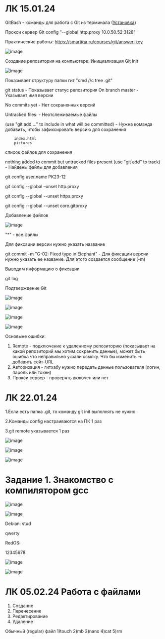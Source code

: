 # ЛК 15.01.24
GitBash - команды для работа с Git из терминала ([Установка](https://git-scm.com/downloads))

Прокси сервер Git config "--global http.proxy 10.0.50.52:3128"

Практические работы: https://smartiqa.ru/courses/git/answer-key

![image](https://github.com/davlat777/6semsetr/assets/113089483/b02a2ee8-a108-47b0-9af4-bb8dc8ca6a8d)

Создание репозитория на компьютере: Инициализация Git Init

![image](https://github.com/davlat777/6semsetr/assets/113089483/b0fc3ffb-82dc-4a76-9ce2-f87d68406f53)

Показывает структуру папки гит "cmd //c tree .git"

git status - Показывает статус репозитория
On branch master - Указывает имя версии

No commits yet - Нет сохраненных версий

Untracked files: - Неотслеживаемые файлы

  (use "git add <file>..." to include in what will be committed) - Нужна команда добавить, чтобы зафиксировать версию для сохранения
  
        index.html
        pictures 
список файлов для сохранения

nothing added to commit but untracked files present (use "git add" to track) - Найдены файлы для добавления

git config user.name PK23-12

git config --global –unset http.proxy

git config --global --unset https.proxy

git config --global --unset core.gitproxy

Добавление файлов

![image](https://github.com/davlat777/6semsetr/assets/113089483/2b863e18-1aa1-44e0-9c51-d15bb3ea0caf)

"*" - все файлы

Для фиксации версии нужно указать название

git commit -m "G-02: Fixed typo in Elephant" - Для фиксации версии нужно указать ее название. Для этого создается сообщение (-m)

Выводим информацию о фиксации

git log

Подтверждение Git

![image](https://github.com/davlat777/6semsetr/assets/113089483/67d57d68-92a7-47f3-8dfa-a09fa0e3e077)

![image](https://github.com/davlat777/6semsetr/assets/113089483/9c1034f9-3201-4f28-b831-7763474cfcea)

![image](https://github.com/davlat777/6semsetr/assets/113089483/b21a29b9-9496-471f-b43b-55905e7ba987)

![image](https://github.com/davlat777/6semsetr/assets/113089483/24ce3a03-8ff6-473b-8ca0-33c0aee0588a)

Основыне ошибки:

1. Remote - подключение к удаленному репозиторию (показывает на какой репозиторий мы хотим сохранить данные), может быть ошибка что неправильно укзали ссылку. Что бы изменить -> добавить сейт-URL
2. Авторизация - гитхабу нужно передать данные пользователя (логин, пароль или токен)
3. Прокси сервер - проверять включен или нет

# ЛК 22.01.24

1.Если есть папка .git, то команду git init выполнять не нужно

2.Команды config настраиваются на ПК 1 раз

3.git remote указывается 1 раз

![image](https://github.com/davlat777/6semsetr/assets/113089483/62249f7d-f52d-4dbe-961f-d3d6656de639)

![image](https://github.com/davlat777/6semsetr/assets/113089483/349678c5-f5a3-41ca-926d-718efb60f8c8)

![image](https://github.com/davlat777/6semsetr/assets/113089483/a9522be2-c4c8-4f78-9c5b-1dc3d46b870d)

# Задание 1. Знакомство с компилятором gcc

![image](https://github.com/davlat777/6semsetr/assets/113089483/ac9c9c28-abaa-4ed1-b964-5aeebe92b5bc)

![image](https://github.com/davlat777/6semsetr/assets/113089483/72ab62c1-49b1-4197-a73e-46fa6699301d)

Debian:
stud

qwerty

RedOS:

12345678

![image](https://github.com/davlat777/6semsetr/assets/113089483/df5d12a5-957c-4792-aea0-780a9d4ac210)

![image](https://github.com/davlat777/6semsetr/assets/113089483/328b382c-5dd5-43c6-bc08-e9c20419ab6c)


# ЛК 05.02.24 Работа с файлами

1. Создание
2. Перенесение
3. Редактирование
4. Удаление

Обычный (regular) файл
1)touch
2)mb
3)nano
4)cat
5)rm
